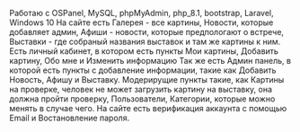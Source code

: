 Работаю с OSPanel, MySQL, phpMyAdmin, php_8.1, bootstrap, Laravel, Windows 10
На сайте есть Галерея - все картины, Новости, которые добавляет админ, Афиши - новости, которые предпологают о встрече, Выставки - где собраный названия выставок и там же картины к ним. 
Есть личный кабинет, в котором есть пункты Мои картины, Добавить картину, Обо мне и Изменить информацию
Так же есть Админ панель, в которой есть пункты с добавление информации, такие как Добавить Новость, Афишу и Выставку. Модерирущие пункты такие, как Картины на проверке, человек не может загрузить картину на выставку, она должна пройти проверку, Пользователи, Категории, которые можно менять в случае чего.
На сайте есть верификация аккаунта с помощью Email и Востановление пароля.
